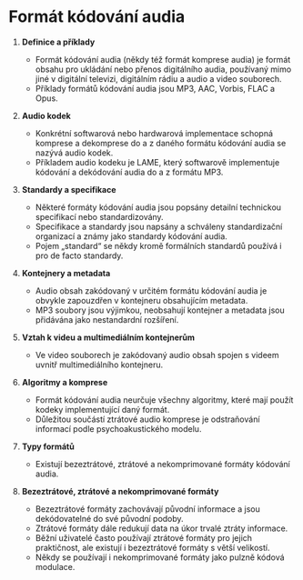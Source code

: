 # Formát kódování audia

1. **Definice a příklady**
   - Formát kódování audia (někdy též formát komprese audia) je formát obsahu pro ukládání nebo přenos digitálního audia, používaný mimo jiné v digitální televizi, digitálním rádiu a audio a video souborech.
   - Příklady formátů kódování audia jsou MP3, AAC, Vorbis, FLAC a Opus.

2. **Audio kodek**
   - Konkrétní softwarová nebo hardwarová implementace schopná komprese a dekomprese do a z daného formátu kódování audia se nazývá audio kodek.
   - Příkladem audio kodeku je LAME, který softwarově implementuje kódování a dekódování audia do a z formátu MP3.

3. **Standardy a specifikace**
   - Některé formáty kódování audia jsou popsány detailní technickou specifikací nebo standardizovány.
   - Specifikace a standardy jsou napsány a schváleny standardizační organizací a známy jako standardy kódování audia.
   - Pojem „standard“ se někdy kromě formálních standardů používá i pro de facto standardy.

4. **Kontejnery a metadata**
   - Audio obsah zakódovaný v určitém formátu kódování audia je obvykle zapouzdřen v kontejneru obsahujícím metadata.
   - MP3 soubory jsou výjimkou, neobsahují kontejner a metadata jsou přidávána jako nestandardní rozšíření.

5. **Vztah k videu a multimediálním kontejnerům**
   - Ve video souborech je zakódovaný audio obsah spojen s videem uvnitř multimediálního kontejneru.

6. **Algoritmy a komprese**
   - Formát kódování audia neurčuje všechny algoritmy, které mají použít kodeky implementující daný formát.
   - Důležitou součástí ztrátové audio komprese je odstraňování informací podle psychoakustického modelu.

7. **Typy formátů**
   - Existují bezeztrátové, ztrátové a nekomprimované formáty kódování audia.

8. **Bezeztrátové, ztrátové a nekomprimované formáty**
   - Bezeztrátové formáty zachovávají původní informace a jsou dekódovatelné do své původní podoby.
   - Ztrátové formáty dále redukují data na úkor trvalé ztráty informace.
   - Běžní uživatelé často používají ztrátové formáty pro jejich praktičnost, ale existují i bezeztrátové formáty s větší velikostí.
   - Někdy se používají i nekomprimované formáty jako pulzně kódová modulace.